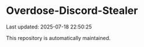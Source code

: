 # Overdose-Discord-Stealer

Last updated: 2025-07-18 22:50:25

This repository is automatically maintained.
